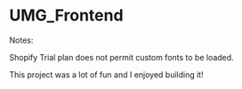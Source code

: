 # UMG_Frontend

Notes:

Shopify Trial plan does not permit custom fonts to be loaded. 

This project was a lot of fun and I enjoyed building it!
